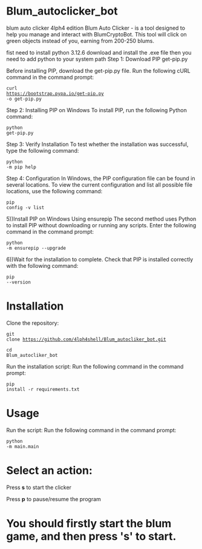# Blum_autoclicker_bot
blum auto clicker 4lph4 edition
Blum Auto Clicker - is a tool designed to help you manage and interact with BlumCryptoBot. This tool will click on green objects instead of you, earning from 200-250 blums.

fist need to install python 3.12.6
download and install the .exe file 
then you need to add python to your system path
Step 1: Download PIP get-pip.py

Before installing PIP, download the get-pip.py file. Run the following cURL command in the command prompt:
</pre></header><pre><code class="hljs language-html"><span class="hljs-tag"><span class="hljs-name">curl https://bootstrap.pypa.io/get-pip.py -o get-pip.py</code></pre></div>
Step 2: Installing PIP on Windows
To install PIP, run the following Python command:
</pre></header><pre><code class="hljs language-html"><span class="hljs-tag"><span class="hljs-name">python get-pip.py</code></pre></div>
Step 3: Verify Installation
To test whether the installation was successful, type the following command:
</pre></header><pre><code class="hljs language-html"><span class="hljs-tag"><span class="hljs-name">python -m pip help</code></pre></div>
Step 4: Configuration
In Windows, the PIP configuration file can be found in several locations. To view the current configuration and list all possible file locations, use the following command:
</pre></header><pre><code class="hljs language-html"><span class="hljs-tag"><span class="hljs-name">pip config -v list</code></pre></div>
5))Install PIP on Windows Using ensurepip
The second method uses Python to install PIP without downloading or running any scripts. Enter the following command in the command prompt:
</pre></header><pre><code class="hljs language-html"><span class="hljs-tag"><span class="hljs-name">python -m ensurepip --upgrade</code></pre></div>
6))Wait for the installation to complete. Check that PIP is installed correctly with the following command:
</pre></header><pre><code class="hljs language-html"><span class="hljs-tag"><span class="hljs-name">pip --version</code></pre></div>

# Installation
Clone the repository:
</pre></header><pre><code class="hljs language-html"><span class="hljs-tag"><span class="hljs-name">git clone https://github.com/4lph4shell/Blum_autocliker_bot.git </code></pre></div>
</pre></header><pre><code class="hljs language-html"><span class="hljs-tag"><span class="hljs-name">cd Blum_autocliker_bot</code></pre></div>
Run the installation script: Run the following command in the command prompt:
</pre></header><pre><code class="hljs language-html"><span class="hljs-tag"><span class="hljs-name">pip install -r requirements.txt</code></pre></div>
# Usage
Run the script: Run the following command in the command prompt:
</pre></header><pre><code class="hljs language-html"><span class="hljs-tag"><span class="hljs-name">python -m main.main</code></pre></div>

# Select an action:

Press **s** to start the clicker

Press **p** to pause/resume the program

# You should firstly start the blum game, and then press 's' to start.






  
